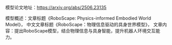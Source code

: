 模型论文地址：https://arxiv.org/abs/2506.23135

模型概述：文章标题《RoboScape: Physics-informed Embodied World Model》，
中文文章标题《RoboScape：物理信息驱动的具身世界模型》，
文章内容：提出RoboScape模型，结合物理信息与具身智能，提升机器人环境交互能力。
